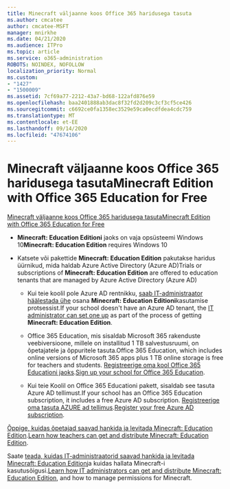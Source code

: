 ```yaml
---
title: Minecraft väljaanne koos Office 365 haridusega tasuta
ms.author: cmcatee
author: cmcatee-MSFT
manager: mnirkhe
ms.date: 04/21/2020
ms.audience: ITPro
ms.topic: article
ms.service: o365-administration
ROBOTS: NOINDEX, NOFOLLOW
localization_priority: Normal
ms.custom:
- "1427"
- "1500009"
ms.assetid: 7cf69a77-2212-43a7-bd68-122afd876e59
ms.openlocfilehash: baa2401888ab3dac8f32fd2d209c3cf3cf5ce426
ms.sourcegitcommit: c6692ce0fa1358ec3529e59ca0ecdfdea4cdc759
ms.translationtype: MT
ms.contentlocale: et-EE
ms.lasthandoff: 09/14/2020
ms.locfileid: "47674106"
---
```

# <a name="minecraft-edition-with-office-365-education-for-free"></a><span data-ttu-id="b26e8-102">Minecraft väljaanne koos Office 365 haridusega tasuta</span><span class="sxs-lookup"><span data-stu-id="b26e8-102">Minecraft Edition with Office 365 Education for Free</span></span>

[<span data-ttu-id="b26e8-103">Minecraft väljaanne koos Office 365 haridusega tasuta</span><span class="sxs-lookup"><span data-stu-id="b26e8-103">Minecraft Edition with Office 365 Education for Free</span></span>](https://docs.microsoft.com/education/windows/get-minecraft-for-education)
  
- <span data-ttu-id="b26e8-104">**Minecraft: Education Editioni** jaoks on vaja opsüsteemi Windows 10</span><span class="sxs-lookup"><span data-stu-id="b26e8-104">**Minecraft: Education Edition** requires Windows 10</span></span>

- <span data-ttu-id="b26e8-105">Katsete või pakettide **Minecraft: Education Edition** pakutakse haridus üürnikud, mida haldab Azure Active Directory (Azure AD)</span><span class="sxs-lookup"><span data-stu-id="b26e8-105">Trials or subscriptions of **Minecraft: Education Edition** are offered to education tenants that are managed by Azure Active Directory (Azure AD)</span></span>

  - <span data-ttu-id="b26e8-106">Kui teie koolil pole Azure AD rentnikku, [saab IT-administraator häälestada ühe](https://docs.microsoft.com/education/windows/school-get-minecraft) osana **Minecraft: Education Editioni**kasutamise protsessist.</span><span class="sxs-lookup"><span data-stu-id="b26e8-106">If your school doesn't have an Azure AD tenant, the [IT administrator can set one up](https://docs.microsoft.com/education/windows/school-get-minecraft) as part of the process of getting **Minecraft: Education Edition**.</span></span>

  - <span data-ttu-id="b26e8-107">Office 365 Education, mis sisaldab Microsoft 365 rakenduste veebiversioone, millele on installitud 1 TB salvestusruumi, on õpetajatele ja õppuritele tasuta.</span><span class="sxs-lookup"><span data-stu-id="b26e8-107">Office 365 Education, which includes online versions of Microsoft 365 apps plus 1 TB online storage is free for teachers and students.</span></span> <span data-ttu-id="b26e8-108">[Registreerige oma kool Office 365 Educationi jaoks](https://products.office.com/academic/office-365-education-plan).</span><span class="sxs-lookup"><span data-stu-id="b26e8-108">[Sign up your school for Office 365 Education](https://products.office.com/academic/office-365-education-plan).</span></span>

  - <span data-ttu-id="b26e8-109">Kui teie Koolil on Office 365 Educationi pakett, sisaldab see tasuta Azure AD tellimust.</span><span class="sxs-lookup"><span data-stu-id="b26e8-109">If your school has an Office 365 Education subscription, it includes a free Azure AD subscription.</span></span> <span data-ttu-id="b26e8-110">[Registreerige oma tasuta AZURE ad tellimus](https://msdn.microsoft.com/library/windows/hardware/mt703369%28v=vs.85%29.aspx).</span><span class="sxs-lookup"><span data-stu-id="b26e8-110">[Register your free Azure AD subscription](https://msdn.microsoft.com/library/windows/hardware/mt703369%28v=vs.85%29.aspx).</span></span>

<span data-ttu-id="b26e8-111">[Õppige, kuidas õpetajad saavad hankida ja levitada Minecraft: Education Edition](https://docs.microsoft.com/education/windows/teacher-get-minecraft).</span><span class="sxs-lookup"><span data-stu-id="b26e8-111">[Learn how teachers can get and distribute Minecraft: Education Edition](https://docs.microsoft.com/education/windows/teacher-get-minecraft).</span></span>
  
<span data-ttu-id="b26e8-112">Saate [teada, kuidas IT-administraatorid saavad hankida ja levitada Minecraft: Education Edition](https://docs.microsoft.com/education/windows/school-get-minecraft)ja kuidas hallata Minecraft-i kasutusõigusi.</span><span class="sxs-lookup"><span data-stu-id="b26e8-112">[Learn how IT administrators can get and distribute Minecraft: Education Edition](https://docs.microsoft.com/education/windows/school-get-minecraft), and how to manage permissions for Minecraft.</span></span>